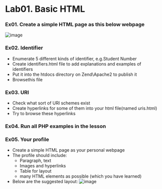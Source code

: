 # Lab01. Basic HTML

### Ex01. Create a simple HTML page as this below webpage

![image](https://user-images.githubusercontent.com/61298021/161390109-a8d631c2-5d8b-41b5-903e-d06e13f8f5ac.png)

### Ex02. Identifier
- Enumerate 5 different kinds of identifier, e.g.Student Number
- Create identifiers.html file to add explanations and examples of identifiers
- Put it into the htdocs directory on Zend\Apache2 to publish it
- Browsethis file

### Ex03. URI
- Check what sort of URI schemes exist
- Create hyperlinks for some of them into your html file(named uris.html)
- Try to browse these hyperlinks

### Ex04. Run all PHP examples in the lesson 

### Ex05. Your profile
- Create a simple HTML page as your personal webpage
- The profile should include:
  - Paragraph, text
  - Images and hyperlinks
  - Table for layout
  - many HTML elements as possible (which you have learned)
- Below are the suggested layout:
  ![image](https://user-images.githubusercontent.com/61298021/161390309-68f8fd5a-9130-4909-9f41-be56c81b8bbf.png)